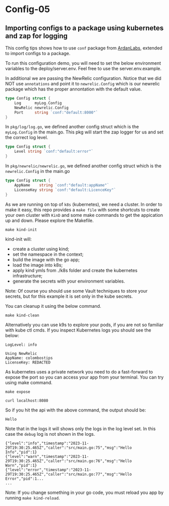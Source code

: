 # Config-05
## Importing configs to a package using kubernetes and zap for logging

This config tips shows how to use `conf` package from [ArdanLabs](https://github.com/ardanlabs/conf), extended to import configs to a package.

To run this configuration demo, you will need to set the below environment variables to the deploy/server.env. Feel free to use the server.env.example.

In additional we are passing the NewRelic configuration. Notice that we did NOT use `annotations` and point it to `newrelic.Config` which is our newrelic package which has the proper annontation with the default value.

```go
type Config struct {
	Log      myLog.Config
	NewRelic newrelic.Config
	Port     string `conf:"default:8000"`
}
```

In `pkg/log/log.go`, we defined another config struct which is the `myLog.Config` in the main.go. This pkg will start the zap logger for us and set the correct log level.
```go
type Config struct {
	Level string `conf:"default:error"`
}
```

In `pkg/newrelic/newrelic.go`, we defined another config struct which is the `newrelic.Config` in the main.go

```go
type Config struct {
	AppName    string `conf:"default:appName"`
	LicenseKey string `conf:"default:LicenceKey"`
}
```


As we are running on top of `k8s` (kubernetes), we need a cluster. In order to make it easy, this repo provides a `make file` with some shortcuts to create your own cluster with `KinD` and some make commands to get the appication up and down.
Please explore the Makefile.

```
make kind-init
```

kind-init will: 
- create a cluster using kind;
- set the namespace in the context;
- build the image with the go app;
- load the image into k8s;
- apply kind ymls from ./k8s folder and create the kubernetes infrastructure;
- generate the secrets with your environment variables.

Note: Of course you should use some Vault techniques to store your secrets, but for this example it is set only in the kube secrets.

You can cleanup it using the below command.
```
make kind-clean
```

Alternatively you can use k9s to explore your pods, if you are not so familiar with kube ctl cmds.
If you inspect Kubernetes logs you should see the below:

```
LogLevel: info

Using NewRelic 
AppName: colombostips
LicenseKey: REDACTED

```

As kubernetes uses a private network you need to do a fast-forward to expose the port so you can access your app from your terminal.
You can try using make command.
```
make expose
```

```
curl localhost:8080
```

So if you hit the api with the above command, the output should be: 
```
Hello
```

Note that in the logs it will shows only the logs in the log level set. In this case the `debug` log is not shown in the logs.
```
{"level":"info","timestamp":"2023-11-29T19:30:25.465Z","caller":"src/main.go:75","msg":"Hello Info","pid":1}
{"level":"warn","timestamp":"2023-11-29T19:30:25.465Z","caller":"src/main.go:76","msg":"Hello Warn","pid":1}
{"level":"error","timestamp":"2023-11-29T19:30:25.465Z","caller":"src/main.go:77","msg":"Hello Error","pid":1...
...
```

Note: 
If you change something in your go code, you must reload you app by running `make kind-reload`.
